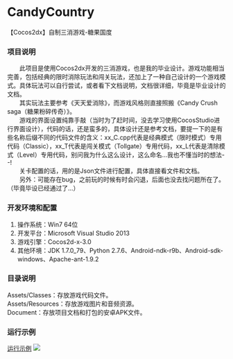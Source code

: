 # CandyCountry
 【Cocos2dx】自制三消游戏-糖果国度

### 项目说明
&emsp;&emsp;此项目是使用Cocos2dx开发的三消游戏，也是我的毕业设计。游戏功能相当完善，包括经典的限时消除玩法和闯关玩法，还加上了一种自己设计的一个游戏模式。具体玩法可以自行尝试，或者看下文档说明，文档很详细，毕竟是毕业设计的文档。  
&emsp;&emsp;其实玩法主要参考《天天爱消除》，而游戏风格则直接照搬《Candy Crush saga（糖果粉碎传奇）》。  
&emsp;&emsp;游戏的界面设置纯靠手敲（当时为了赶时间，没去学习使用CocosStudio进行界面设计），代码的话，还是蛮多的，具体设计还是参考文档，要提一下的是有些名称后缀不同的代码文件的含义：xx_C.cpp代表是经典模式（限时模式）专用代码（Classic），xx_T代表是闯关模式（Tollgate）专用代码，xx_L代表是清除模式（Level）专用代码，别问我为什么这么设计，这么命名...我也不懂当时的想法- -!  
&emsp;&emsp;关卡配置的话，用的是Json文件进行配置，具体直接看文件和文档。  
&emsp;&emsp;另外：可能存在bug，之前玩的时候有时会闪退，后面也没去找问题所在了。（毕竟毕设已经通过了...）

### 开发环境和配置
1. 操作系统：Win7 64位  
2. 开发平台：Microsoft Visual Studio 2013  
3. 游戏引擎：Cocos2d-x-3.0  
4. 其他环境：JDK 1.7.0_79、Python 2.7.6、Android-ndk-r9b、Android-sdk-windows、Apache-ant-1.9.2

### 目录说明
Assets/Classes：存放游戏代码文件。  
Assets/Resources：存放游戏图片和音频资源。  
Document：存放项目文档和打包的安卓APK文件。  

### 运行示例
[运行示例](https://img.wenhairu.com/image/NxZRK)
![](https://cdn.img.wenhairu.com/images/2020/04/24/NxZRK.png)
